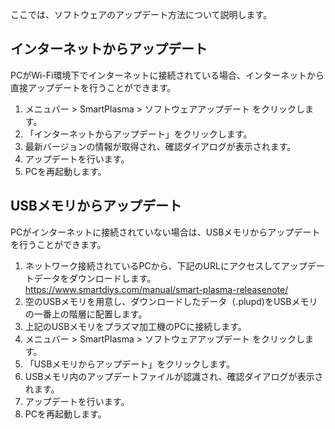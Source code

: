 ここでは、ソフトウェアのアップデート方法について説明します。

## インターネットからアップデート
PCがWi-Fi環境下でインターネットに接続されている場合、インターネットから直接アップデートを行うことができます。
1. メニュバー > SmartPlasma > ソフトウェアアップデート をクリックします。
2. 「インターネットからアップデート」をクリックします。
3. 最新バージョンの情報が取得され、確認ダイアログが表示されます。
4. アップデートを行います。
5. PCを再起動します。


## USBメモリからアップデート
PCがインターネットに接続されていない場合は、USBメモリからアップデートを行うことができます。

1. ネットワーク接続されているPCから、下記のURLにアクセスしてアップデートデータをダウンロードします。<br>
https://www.smartdiys.com/manual/smart-plasma-releasenote/<br>
2. 空のUSBメモリを用意し、ダウンロードしたデータ（.plupd)をUSBメモリの一番上の階層に配置します。
3. 上記のUSBメモリをプラズマ加工機のPCに接続します。
3. メニュバー > SmartPlasma > ソフトウェアアップデート をクリックします。
4. 「USBメモリからアップデート」をクリックします。
3. USBメモリ内のアップデートファイルが認識され、確認ダイアログが表示されます。
4. アップデートを行います。
5. PCを再起動します。

